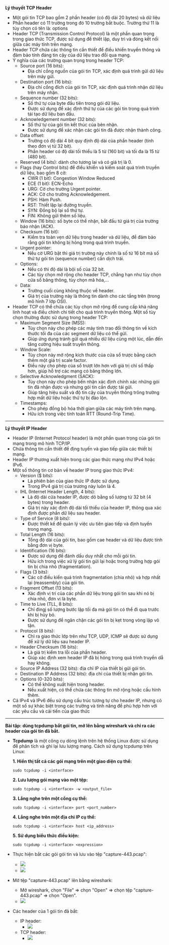**Lý thuyết TCP Header**
- Một gói tin TCP bao gồm 2 phần header (có độ dài 20 bytes) và dữ liệu
- Phần header có 11 trường trong đó 10 trường bắt buộc. Trường thứ 11 là tùy chọn có tên là: options 
- Header TCP (Transmission Control Protocol) là một phần quan trọng trong giao thức TCP, được sử dụng để thiết lập, duy trì và đóng kết nối giữa các máy tính trên mạng. 
- Header TCP chứa các thông tin cần thiết để điều khiển truyền thông và đảm bảo tính đáng tin cậy của dữ liệu trao đổi qua mạng.
- Ý nghĩa của các trường quan trọng trong header TCP:
  - Source port (16 bits): 
    - Địa chỉ cổng nguồn của gói tin TCP, xác định quá trình gửi dữ liệu trên máy gửi.
  - Destination port (16 bits):
    - Địa chỉ cổng đích của gói tin TCP, xác định quá trình nhận dữ liệu trên máy nhận.
  - Sequence number (32 bits):
    - Số thứ tự của byte đầu tiên trong gói dữ liệu. 
    - Được sử dụng để xác định thứ tự của các gói tin trong quá trình tái tạo dữ liệu ban đầu.
  - Acknowledgement number (32 bits):
    - Số thứ tự của gói tin kết thúc của bên nhận. 
    - Được sử dụng để xác nhận các gói tin đã được nhận thành công.
  - Data offset:
    - Trường có độ dài 4 bít quy định độ dài của phần header (tính theo đơn vị từ 32 bít). 
    - Phần header có độ dài tối thiểu là 5 từ (160 bit) và tối đa là 15 từ (480 bít).
  - Reserved (4 bits): dành cho tương lai và có giá trị là 0.
  - Flags (hay Control bits) để điều khiển và kiểm soát quá trình truyền dữ liệu, bao gồm 8 cờ:
    - CWR (1 bit): Congestion Window Reduced
    - ECE (1 bit): ECN-Echo
    - URG: Cờ cho trường Urgent pointer.
    - ACK: Cờ cho trường Acknowledgement.
    - PSH: Hàm Push.
    - RST: Thiết lập lại đường truyền.
    - SYN: Đồng bộ lại số thứ tự.
    - FIN: Không gửi thêm số liệu.
  - Window (16 bits): số byte có thể nhận, bắt đầu từ giá trị của trường báo nhận (ACK).
  - Checksum (16 bit):
    - Kiểm tra toàn vẹn dữ liệu trong header và dữ liệu, để đảm bảo rằng gói tin không bị hỏng trong quá trình truyền.
  - Urgent pointer:
    - Nếu cờ URG bật thì giá trị trường này chính là số từ 16 bít mà số thứ tự gói tin (sequence number) cần dịch trái.
  - Options: 
    - Nếu có thì độ dài là bội số của 32 bít.
    - Các tùy chọn mở rộng cho header TCP, chẳng hạn như tùy chọn cửa sổ băng thông, tùy chọn mã hóa,...
  - Data:
    - Trường cuối cùng không thuộc về header. 
    - Giá trị của trường này là thông tin dành cho các tầng trên (trong mô hình 7 lớp OSI).
- Header TCP có thể chứa các tùy chọn mở rộng để cung cấp khả năng linh hoạt và điều chỉnh chi tiết cho quá trình truyền thông. Một số tùy chọn thường được sử dụng trong header TCP:
  - Maximum Segment Size (MSS): 
    - Tùy chọn này cho phép các máy tính trao đổi thông tin về kích thước tối đa của các segment dữ liệu có thể gửi.
    - Giúp ứng dụng tránh gửi quá nhiều dữ liệu cùng một lúc, dẫn đến tăng cường hiệu suất truyền thông.
  - Window Scale:
    - Tùy chọn này mở rộng kích thước của cửa sổ trược bằng cách thêm một giá trị scale factor.
    - Điều này cho phép của sổ trượt lớn hơn với giá trị chỉ số thấp hơn, giúp hỗ trợ các mạng có băng thông lớn.
  - Selective Acknowledgment (SACK):
    - Tùy chọn này cho phép bến nhận xác định chính xác những gói tin đã nhận được và nhưng gói tin cần được tái gửi.
    - Giúp tăng hiệu suất và độ tin cậy của truyền thông trông trường hợp mất dữ liệu hoặc thứ tự bị đảo lộn.
  - Timestamps:
    - Cho phép đồng bộ hóa thời gian giữa các máy tính trên mạng.
    - Hữu ích trong việc tính toán RTT (Round-Trip Time).  
***
**Lý thuyết IP Header**
- Header IP (Internet Protocol header) là một phần quan trọng của gói tin mạng trong mô hình TCP/IP.
- Chứa thông tin cần thiết để địng tuyến và giao tiếp giữa các thiết bị mạng.
- Header IP thương xuất hiện trong các giao thức mạng như IPv4 hoặc IPv6.
- Một số thông tin cơ bản về header IP trong giao thức IPv4:
  - Version ($ bits): 
    - Là phiên bản của giao thức IP được sử dụng.
    - Trong IPv4 giá trị của trương này luôn là 4.
  - IHL (Internet Header Length, 4 bits): 
    - Là độ dài cửa header IP, được dô bằng số lượng từ 32 bít (4 bytes) trong header.
    - Giá trị này xác định độ dài tối thiểu của header IP, thông qua xác định được phần dữ liệu sau header.
  - Type of Service (8 bits):
    - Được thiết kế để quản lý việc ưu tiên giao tiếp và định tuyến trong mạng.
  - Total Length (16 bits):
    - Tổng độ dài của gói tin, bao gồm cae header và dữ liệu được tính bằng đơn vị byte.
  - Identification (16 bits):
    - Được sử dụng để đánh dấu duy nhất cho mỗi gói tin.
    - Hữu ích trong việc xử lý gói tin gửi lại hoặc trong trường hợp gói tin bị chia nhỏ (fragmentation).
  - Flags (3 bits):
    - Các cờ điều kiển quá trình fragmentation (chia nhỏ) và hợp nhất lại (reassembly) của gói tin.
  - Fragment Offset (13 bits):
    - Xác định vị trí của các phần dữ liệu trong gói tin sau khi nó bị chia nhỏ, đơn vị là byte.
  - Time to Live (TLL, 8 bits):
    - Chỉ đingj số lượng bước lặp tối đa mà gói tin có thể đi qua trước khi bị hủy bỏ.
    - Được sử dụng để ngăn chặn các gói tin bị kẹt trong vòng lặp vô tận.
  - Protocol (8 bits):
    - Chỉ ra giao thức lớp trên như TCP, UDP, ICMP sẽ được sử dụng để xử lý dữ liệu sau header IP.
  - Header Checksum (16 bits):
    - Là giá trị kiểm tra lỗi của phần header.
    - Giúp xác định xem header IP đã bị hỏng trong quá trình truyền dẫ hay không.
  - Source IP Address (32 bits): địa chỉ IP của thiết bị gửi gói tin.
  - Destination IP Address (32 bits): địa chỉ của thiết bị nhận gói tin.
  - Options (0-320 bits): 
    - Có thể không xuất hiện trong header.
    - Nếu xuất hiện, có thể chứa các thông tin mở rộng hoặc cấu hình thêm.
- Cả IPv4 và IPv6 đều sử dụng cấu trúc tương tự cho header IP, nhưng có một số sự khác biệt trong các trường và tính năng để phù hợp hơn với các yêu cầu và cải tiến của giao thức       
***
**Bài tập: dùng tcpdump bắt gói tin, mở lên bằng wireshark và chỉ ra các header của gói tin đã bắt.**
- **Tcpdump** là một công cụ dòng lệnh trên hệ thống Linux được sử dụng để phân tích và ghi lại lưu lượng mạng. Cách sử dụng tcpdump trên Linux:
    
    **1. Hiển thị tất cả các gói mạng trên một giao diện cụ thể:**
    ```
    sudo tcpdump -i <interface>
    ```
    **2. Lưu lượng gói mạng vào một tệp:**
    ```
    sudo tcpdump -i <interface> -w <output_file>
    ```
    **3. Lắng nghe trên một cổng cụ thể:**
    ```
    sudo tcpdump -i <interface> port <port_number>
    ```
    **4. Lắng nghe trên một địa chỉ IP cụ thể:**
    ```
    sudo tcpdump -i <interface> host <ip_address>
    ```
    **5. Sử dụng biểu thức điều kiện:**
    ```
    sudo tcpdump -i <interface> <expression>
    ```
- Thực hiện bắt các gói gói tin và lưu vào tệp "capture-443.pcap":
    - ![](./../../img/tcpdump-1.png)
    - ![](./../../img/tcpdump-2.png)
- Mở tệp "capture-443.pcap" lên bằng wireshark:
  - Mở wireshark, chọn "File" => chọn "Open" => chọn tệp "capture-443.pcap" => chọn "Open".
  - ![](./../../img/tcpdump-wireshark.png)
- Các header của 1 gói tin đã bắt:
  - IP header:
    - ![](../../img/tcpdump-ip-header-1.png)
  - TCP header:
    - ![](../../img/tcpdump-tcp-header-1.png) 
